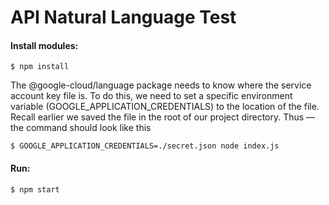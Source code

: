 # API Natural Language Test


#### Install modules:
`$ npm install`

The @google-cloud/language package needs to know where the service account key file is. To do this, we need to set a specific environment variable (GOOGLE_APPLICATION_CREDENTIALS) to the location of the file. Recall earlier we saved the file in the root of our project directory. Thus — the command should look like this

`$ GOOGLE_APPLICATION_CREDENTIALS=./secret.json node index.js`

#### Run:
`$ npm start`